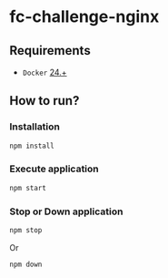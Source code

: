 # fc-challenge-nginx

## Requirements

- `Docker` [24.+](https://docs.docker.com/desktop/install/linux-install/)

## How to run?

### Installation

```bash
npm install
```

### **Execute** application

```bash
npm start
```

### **Stop** or **Down** application

```bash
npm stop
```

Or 

```bash
npm down
```
